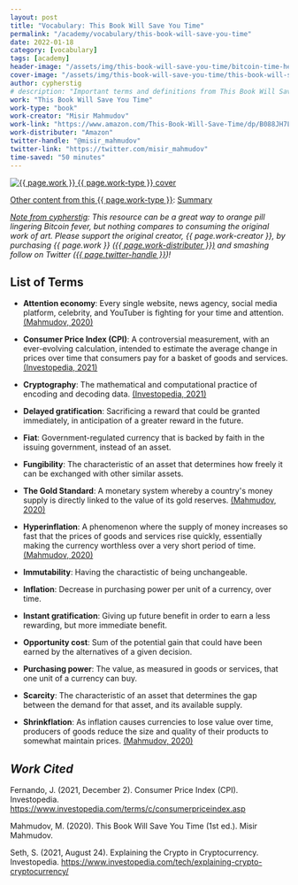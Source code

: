 ```yaml
---
layout: post
title: "Vocabulary: This Book Will Save You Time"
permalink: "/academy/vocabulary/this-book-will-save-you-time"
date: 2022-01-18
category: [vocabulary]
tags: [academy]
header-image: "/assets/img/this-book-will-save-you-time/bitcoin-time-header.jpg"
cover-image: "/assets/img/this-book-will-save-you-time/this-book-will-save-you-time-cover.png"
author: cypherstig
# description: "Important terms and definitions from This Book Will Save You Time"
work: "This Book Will Save You Time"
work-type: "book"
work-creator: "Misir Mahmudov"
work-link: "https://www.amazon.com/This-Book-Will-Save-Time/dp/B088JH7LX8/ref=tmm_pap_swatch_0?_encoding=UTF8&qid=1638502611&sr=8-1"
work-distributer: "Amazon"
twitter-handle: "@misir_mahmudov"
twitter-link: "https://twitter.com/misir_mahmudov"
time-saved: "50 minutes"
---
```


<a href="#citations"><img class="post-header-image-right portrait standard-img-border" src="{{ page.cover-image }}" alt="{{ page.work }} {{ page.work-type }} cover"></a>

<p><u>Other content from this {{ page.work-type }}</u>: <a href="/academy/summaries/this-book-will-save-you-time" title="Summary from This Book Will Save You Time">Summary</a></p>

<p><em><u>Note from cypherstig</u>: This resource can be a great way to orange pill lingering Bitcoin fever, but nothing compares to consuming the original work of art. Please support the original creator, {{ page.work-creator }}, by purchasing {{ page.work }} <a href="{{ page.work-link }}" target="_blank" title="{{ page.work-distributer }}: {{ page.work }}">({{ page.work-distributer }})</a> and smashing follow on Twitter (<a href="{{ page.twitter-link }}" target="_blank" title="Twitter: {{ page.twitter-handle }}">{{ page.twitter-handle }}</a>)!</em></p>

## List of Terms

- **Attention economy**: Every single website, news agency, social media platform, celebrity, and YouTuber is fighting for your time and attention. <a href="#citations">(Mahmudov, 2020)</a>

- **Consumer Price Index (CPI)**: A controversial measurement, with an ever-evolving calculation, intended to estimate the average change in prices over time that consumers pay for a basket of goods and services. <a href="#citations">(Investopedia, 2021)</a>

- **Cryptography**: The mathematical and computational practice of encoding and decoding data. <a href="#citations">(Investopedia, 2021)</a>

- **Delayed gratification**: Sacrificing a reward that could be granted immediately, in anticipation of a greater reward in the future.

- **Fiat**: Government-regulated currency that is backed by faith in the issuing government, instead of an asset.

- **Fungibility**: The characteristic of an asset that determines how freely it can be exchanged with other similar assets.

- **The Gold Standard**: A monetary system whereby a country's money supply is directly linked to the value of its gold reserves. <a href="#citations">(Mahmudov, 2020)</a>

- **Hyperinflation**: A phenomenon where the supply of money increases so fast that the prices of goods and services rise quickly, essentially making the currency worthless over a very short period of time. <a href="#citations">(Mahmudov, 2020)</a>

- **Immutability**: Having the charactistic of being unchangeable.

- **Inflation**: Decrease in purchasing power per unit of a currency, over time.

- **Instant gratification**: Giving up future benefit in order to earn a less rewarding, but more immediate benefit.

- **Opportunity cost**: Sum of the potential gain that could have been earned by the alternatives of a given decision.

- **Purchasing power**: The value, as measured in goods or services, that one unit of a currency can buy.

- **Scarcity**: The characteristic of an asset that determines the gap between the demand for that asset, and its available supply.

- **Shrinkflation**: As inflation causes currencies to lose value over time, producers of goods reduce the size and quality of their products to somewhat maintain prices. <a href="#citations">(Mahmudov, 2020)</a>

<h2 id="citations"><i>Work Cited</i></h2>

Fernando, J. (2021, December 2). Consumer Price Index (CPI). Investopedia. https://www.investopedia.com/terms/c/consumerpriceindex.asp

Mahmudov, M. (2020). This Book Will Save You Time (1st ed.). Misir Mahmudov.

Seth, S. (2021, August 24). Explaining the Crypto in Cryptocurrency. Investopedia. https://www.investopedia.com/tech/explaining-crypto-cryptocurrency/